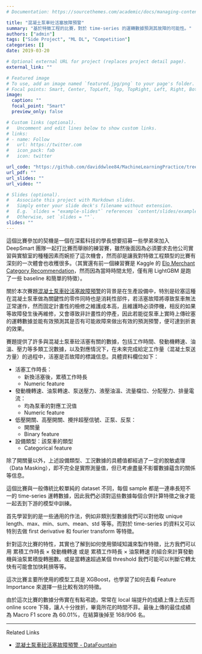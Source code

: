 ```yaml
---
# Documentation: https://sourcethemes.com/academic/docs/managing-content/

title: "混凝土泵車砼活塞故障預警"
summary: "基於特徵工程的比賽，對於 time-series 的運轉數據預測其故障的可能性。"
authors: ["admin"]
tags: ["Side Project", "ML DL", "Competition"]
categories: []
date: 2019-03-20

# Optional external URL for project (replaces project detail page).
external_link: ""

# Featured image
# To use, add an image named `featured.jpg/png` to your page's folder.
# Focal points: Smart, Center, TopLeft, Top, TopRight, Left, Right, BottomLeft, Bottom, BottomRight.
image:
  caption: ""
  focal_point: "Smart"
  preview_only: false

# Custom links (optional).
#   Uncomment and edit lines below to show custom links.
# links:
# - name: Follow
#   url: https://twitter.com
#   icon_pack: fab
#   icon: twitter

url_code: "https://github.com/daviddwlee84/MachineLearningPractice/tree/master/Project/DCIC2019"
url_pdf: ""
url_slides: ""
url_video: ""

# Slides (optional).
#   Associate this project with Markdown slides.
#   Simply enter your slide deck's filename without extension.
#   E.g. `slides = "example-slides"` references `content/slides/example-slides.md`.
#   Otherwise, set `slides = ""`.
slides: ""
---
```


這個比賽參加的契機是一個在深藍科技的學長想要招募一些學弟來加入 DeepSmart 團隊一起打比賽而舉辦的練習賽，雖然後面因為必須要求去他公司實習與實驗室的種種因素而婉拒了這次機會，然而卻是讓我對特徵工程類型的比賽有深刻的一次體會也收穫很多。（其實還有前一個練習賽是 Kaggle 的 [Elo Merchant Category Recommendation](https://www.kaggle.com/c/elo-merchant-category-recommendation)，然而因為當時時間太短，僅有用 LightGBM 是跑了一些 baseline 和簡單的特徵）。

關於本次賽題[混凝土泵車砼活塞故障預警](https://www.datafountain.cn/competitions/336/details)的背景是在生產設備中，特別是砼塞這種在混凝土泵車做為關鍵性的零件同時也是消耗性部件，若活塞故障將導致泵車無法正常運作，然而固定計畫性的檢修之維護成本高，且維護時必須停機，相反的如果等故障發生後再維修，又會導致非計畫性的停產，因此若能從泵車上實時上傳砼塞的運轉數據並能有效預測其是否有可能故障來做出有效的預測預警，便可達到折衷的效果。

賽題提供了許多與混凝土泵車砼活塞有關的數據，包括工作時間、發動機轉速、油溫、壓力等多類工況數據，以及對應情況下，在未來完成給定工作量（混凝土泵送方量）的過程中，活塞是否故障的標識信息。具體資料欄位如下：

* 活塞工作時長：
  * 新換活塞後，累積工作時長
  * Numeric feature
* 發動機轉速、油泵轉速、泵送壓力、液壓油溫、流量檔位、分配壓力、排量電流：
  * 均為泵車的對應工況值
  * Numeric feature
* 低壓開關、高壓開關、攪拌超壓信號、正泵、反泵：
  * 開關量
  * Binary feature
* 設備類型：該泵車的類型
  * Categorical feature

除了開關量以外，上述設備類型、工況數據的具體值都經過了一定的脫敏處理（Data Masking），即不完全是實際測量值，但已考慮盡量不影響數據蘊含的關係等信息。

這個比賽與一般傳統比較單純的 dataset 不同，每個 sample 都是一連串長短不一的 time-series 運轉數據，因此我們必須對這些數據每個合併計算特徵之後才能一起丟到下游的模型中訓練。

首先學習到的是一些通用的作法，例如非類別型數據我們可以對他取 unique length、max、min、sum、mean、std 等等。而對於 time-series 的資料又可以特別去做 first derivative 和 fourier transform 等特徵。

針對這次比賽的特性，其實也了解到如何使用領域知識來製作特徵，比方我們可以用 累積工作時長 × 發動機轉速 或是 累積工作時長 × 油泵轉速 的組合來計算發動機與油泵累積旋轉圈數。或是當轉速超過某個 threshold 我們可能可以判斷它轉太快有可能會加快耗損等等。

這次比賽主要所使用的模型工具是 XGBoost，也學習了如何去看 Feature Importance 來選擇一些比較有效的特徵。

由於這次比賽的數據分佈實在有點弔詭，常常在 local 端提升的成績上傳上去反而 online score 下降，讓人十分挫折，畢竟所花的時間不菲。最後上傳的最佳成績為 Macro F1 score 為 60.01%，在結算後掉至 168/906 名。

---

Related Links

* [混凝土泵車砼活塞故障預警 - DataFountain](https://www.datafountain.cn/competitions/336)
